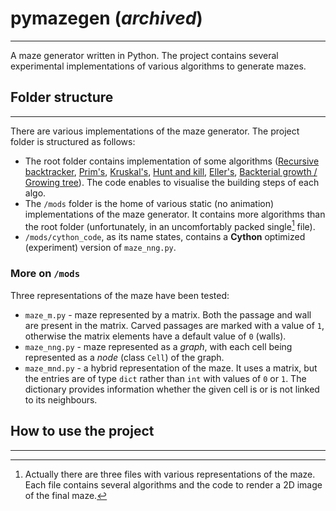 # pymazegen (*archived*)

---

A maze generator written in Python. The project contains several experimental 
implementations of various algorithms to generate mazes.  

## Folder structure

---

There are various implementations of the maze generator. The project folder is structured as follows: 
- The root folder contains implementation of some algorithms 
([Recursive backtracker](https://en.wikipedia.org/wiki/Maze_generation_algorithm#Randomized_depth-first_search),
[Prim's](https://en.wikipedia.org/wiki/Prim%27s_algorithm),
[Kruskal's](https://en.wikipedia.org/wiki/Kruskal%27s_algorithm), 
[Hunt and kill](http://www.astrolog.org/labyrnth/algrithm.htm), 
[Eller's](http://www.neocomputer.org/projects/eller.html), 
[Backterial growth / Growing tree](https://weblog.jamisbuck.org/2011/1/27/maze-generation-growing-tree-algorithm.html)). 
The code enables to visualise the building steps of each algo. 
- The `/mods` folder is the home of various static (no animation) implementations of the maze generator. 
It contains more algorithms than the root folder (unfortunately, in an uncomfortably packed single[^1] file). 
- `/mods/cython_code`, as its name states, contains a **Cython** optimized (experiment) version of `maze_nng.py`. 

### More on `/mods`

Three representations of the maze have been tested:
  - `maze_m.py` - maze represented by a matrix. Both the passage and wall are present in the matrix. Carved passages 
  are marked with a value of `1`, otherwise the matrix elements have a default value of `0` (walls). 
  - `maze_nng.py` - maze represented as a *graph*, with each cell being represented as a *node* 
  (class `Cell`) of the graph. 
  - `maze_mnd.py` - a hybrid representation of the maze. It uses a matrix, but the entries are of type `dict` rather 
  than `int` with values of `0` or `1`. The dictionary provides information whether the given cell is or is not linked 
  to its neighbours. 

[^1]: Actually there are three files with various representations of the maze. Each file contains several algorithms 
and the code to render a 2D image of the final maze.

## How to use the project

---

